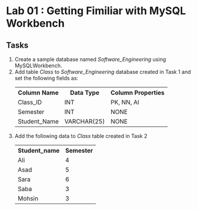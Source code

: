 # Lab 01 : Getting Fimiliar with MySQL Workbench

## Tasks
<ol>
	<li>
		Create a sample database named <em>Software_Engineering</em> using MySQLWorkbench.
	</li>
	<li>
		Add table <em>Class</em> to <em>Software_Engineering</em> database created in Task 1 and set the following fields as:
		<table>
			<tr>
				<th>Column Name</th>
				<th>Data Type</th>
				<th>Column Properties</th>
			</tr>
			<tr>
				<td>Class_ID</td>
				<td>INT</td>
				<td>PK, NN, AI</td>
			</tr>
			<tr>
				<td>Semester</td>
				<td>INT</td>
				<td>NONE</td>
			</tr>
			<tr>
				<td>Student_Name</td>
				<td>VARCHAR(25)</td>
				<td>NONE</td>
			</tr>
		</table>		
	</li>
	<li>
		Add the following data to <em>Class</em> table created in Task 2
		<table>
			<tr>
				<th>Student_name</th>
				<th>Semester</th>
			</tr>
			<tr>
				<td>Ali</td>
				<td>4</td>
			</tr>
			<tr>
				<td>Asad</td>
				<td>5</td>
			</tr>
			<tr>
				<td>Sara</td>
				<td>6</td>
			</tr>
			<tr>
				<td>Saba</td>
				<td>3</td>
			</tr>
			<tr>
				<td>Mohsin</td>
				<td>3</td>
			</tr>
			</table>
	</li>
</ol>